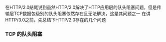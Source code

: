 在HTTP/2.0结尾说到虽然HTTP/2.0解决了HTTP应用层的队头阻塞问题，但是传输层TCP数据包级别的队头阻塞依然存在且无法解决，这是其问题之一
在讲HTTP/3.0之前，先总结下HTTP/2.0存在的几个问题
### TCP 的队头阻塞
